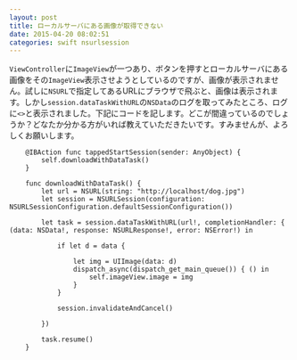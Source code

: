 ```yaml
---
layout: post
title: ローカルサーバにある画像が取得できない
date: 2015-04-20 08:02:51
categories: swift nsurlsession
---
```

<p><code>ViewController</code>に<code>ImageView</code>が一つあり、ボタンを押すとローカルサーバにある画像をその<code>ImageView</code>表示させようとしているのですが、画像が表示されません。試しに<code>NSURL</code>で指定してあるURLにブラウザで飛ぶと、画像は表示されます。しかし<code>session.dataTaskWithURL</code>の<code>NSData</code>のログを取ってみたところ、ログに<code>&lt;&gt;</code>と表示されました。下記にコードを記します。どこが間違っているのでしょうか？どなたか分かる方がいれば教えていただきたいです。すみませんが、よろしくお願いします。</p>

```
    @IBAction func tappedStartSession(sender: AnyObject) {
        self.downloadWithDataTask()
    }

    func downloadWithDataTask() {
        let url = NSURL(string: "http://localhost/dog.jpg")
        let session = NSURLSession(configuration: NSURLSessionConfiguration.defaultSessionConfiguration())

        let task = session.dataTaskWithURL(url!, completionHandler: { (data: NSData!, response: NSURLResponse!, error: NSError!) in

            if let d = data {

                let img = UIImage(data: d)
                dispatch_async(dispatch_get_main_queue()) { () in
                    self.imageView.image = img
                }
            }

            session.invalidateAndCancel()

        })

        task.resume()
    }
```
